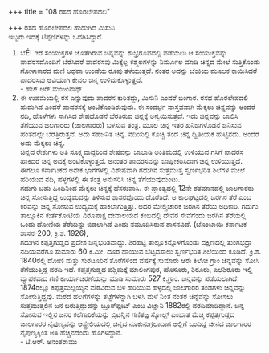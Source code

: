 +++
title = "08 ರಸದ ಹೊರಲೇಪದಲಿ"

+++
ರಸದ ಹೊರಲೇಪದಲಿ ಹುದುಗಿದ ಮಿಸುನಿ  
ಇಬ್ಬರು ಇದಕ್ಕೆ ಟಿಪ್ಪಣಿಗಳನ್ನು ಒದಗಿಸಿದ್ದಾರೆ.   
1.  ಬೆÉೀರೆ ಸಂಯುಕ್ತಗಳ ಜೊತೆಗಿರುವ ಚಿನ್ನವನ್ನು ಶುಭ್ರರೂಪದಲ್ಲಿ ಪಡೆಯಲು ಆ ಸಂಯುಕ್ತವನ್ನು ಪಾದರಸದೊಂದಿಗೆ ಬೆರೆಸಿದರೆ ಪಾದರಸವು ಮಿಕ್ಕೆಲ್ಲ ಕಶ್ಮಲಗಳನ್ನು ನಿರ್ಮೂಲ ಮಾಡಿ ಚಿನ್ನದ ಮೇಲೆ ಸುತ್ತಿಕೊಂಡು ಗೋಳಾಕಾರದ ಮಣಿ ಅಥವಾ ಉಂಡೆಯ ರೂಪು ತಳೆಯುತ್ತದೆ. ನಂತರ ಅದನ್ನು ಬೆಂಕಿಯ ಮೂಲಕ ಕಾಯಿಸಿದರೆ ಪಾದರಸವು ಆವಿಯಾಗಿ ಕೇವಲ ಚಿನ್ನ ಉಳಿದುಕೊಳ್ಳುತ್ತದೆ.    
                                                    - ಹೆಚ್ ಆರ್ ಮಂಜುನಾಥ್   
2. ಈ ಉಪಮೆಯಲ್ಲಿ ರಸ ಎನ್ನುವುದು ಪಾದರಸ ಕುರಿತದ್ದು, ಮಿಸುನಿ ಎಂದರೆ ಬಂಗಾರ. ರಸದ ಹೊರಲೇಪದಲಿ ಹುದುಗಿದ ಎಂದರೆ ಪಾದರಸಕ್ಕೆ ಅಂಟಿಕೊಂಡಿರುವುದು. ಈ ಸಂದರ್ಭ ವಾಸ್ತವವಾಗಿ ಮೆಕ್ಕಲು ಚಿನ್ನವನ್ನು ಅಂದರೆ ನದಿ, ಹೊಳೆಗಳು ಸಾಗಿಸಿದ ಶೇಷದೊಡನೆ ಬೆರತಿರುವ ಚಿನ್ನಕ್ಕೆ ಅನ್ವಯಿಸುತ್ತದೆ. ಇದು ಚಿನ್ನವನ್ನು ಜಾಲಿಸಿ ತೆಗೆಯುವ ಜಲಗಾರರು (ಜಾಲಗಾರರು) ಬಳಸುವ ತಂತ್ರ. ಮೂಲ ಚಿನ್ನ ಇತರ ಖನಿಜಗಳೊಡನೆ ಜನಿಸುವ ಹಂತದಲ್ಲೇ ಬೆರೆತ್ತಿರುತ್ತವೆ. ಅದು ಸಹಜನಿತ ಚಿನ್ನ. ನದಿಯಲ್ಲಿ ಕೊಚ್ಚಿ ತಂದ ಚಿನ್ನ ದ್ವಿತೀಯಕ ಹುಟ್ಟಿನದು. ಅಂದರೆ ಅದು ಮೆಕ್ಕಲು ಚಿನ್ನ.  
ಚಿನ್ನದ ರೇಕುಗಳು ಅತಿ ಸೂಕ್ಷ್ಮವಾದ್ದರಿಂದ ಶೇಷವನ್ನು ಜಾಲಾಡಿ ಅಂತಿಮದಲ್ಲಿ ಉಳಿಯುವ ಗಸಿಗೆ ಪಾದರಸ ಹಾಕಿದರೆ ಚಿನ್ನ ಅದಕ್ಕೆ ಅಂಟಿಕೊಳ್ಳುತ್ತದೆ. ಅನಂತರ ಪಾದರಸವನ್ನು ಬಾಷ್ಪೀಕರಿಸಿದಾಗ ಚಿನ್ನ ಉಳಿಯುತ್ತದೆ. ಈಗಲೂ ಕರ್ನಾಟಕದ ಅನೇಕ ಭಾಗಗಳಲ್ಲಿ ವಿಶೇಷವಾಗಿ ಗದುಗಿನ ಸುತ್ತಮುತ್ತ ಸ್ವರ್ಣಭರಿತ ಶಿಲೆಗಳ ಮೇಲೆ ಹರಿಯುವ ನದಿ, ಹಳ್ಳಗಳಲ್ಲಿ ಈ ತಂತ್ರ ಅನುಸರಿಸಿ ಚಿನ್ನ ತೆಗೆಯುವುದುಂಟು.   
ಗದುಗು ಬಹು ಹಿಂದಿನಿಂದ ಮೆಕ್ಕಲು ಚಿನ್ನಕ್ಕೆ ಹೆಸರುವಾಸಿ. ಈ ಪ್ರಾಂತ್ಯದಲ್ಲಿ 12ನೇ ಶತಮಾನದಲ್ಲಿ ಜಾಲಗಾರರು ಚಿನ್ನ ಸೋಸುತ್ತಿದ್ದ ಉದ್ಯಮವನ್ನು ತಿಳಿಸುವ ಶಾಸನವೊಂದು ದೊರೆತಿದೆ. ಆ ಕಾಲಘಟ್ಟದಲ್ಲಿ ಜರಗಿನ ತೆರೆ ಎಂಬ ಕರವನ್ನು ಚಿನ್ನ ಸೋಸುವ ಉದ್ಯಮಕ್ಕೆ ಹಾಕಲಾಗುತ್ತಿತ್ತು. ಅದರ ಮೇಲ್ಚಿಚಾರಕ ಜರಗಿನ ತೆರೆಯ ಅಧಿಕಾರಿ. ಗದುಗು ತಾಲ್ಲೂಕಿನ ಕುರ್ತಕೋಟಿಯ ವಿರೂಪಾಕ್ಷ ದೇವಾಲಯದ ಕಂಬದಲ್ಲಿ ದೇವರ ಸೇವೆಗೆಂದು ಜರಗಿನ ತೆರೆಯಲ್ಲಿ ಒಂದು ದೋಣಿಯ ತೆರೆಯನ್ನು ಬಿಡಲಾಗಿದೆ ಎಂದು ನಮೂದಿಸಿರುವ ಶಾಸನವಿದೆ. (ಬೊಂಬಾಯಿ ಕರ್ನಾಟಕ ಶಾಸನ-200, ಕ್ರಿ.ಶ. 1926),  
ಗದುಗಿನ ಕಪ್ಪತ್ತಗುಡ್ಡದ ಪ್ರದೇಶ ಚಿನ್ನಭರಿತವಾದ್ದು. ಶಿರಹಟ್ಟಿ ತಾಲ್ಲೂಕನ್ನೊಳಗೊಂಡು ದಕ್ಷಿಣದಲ್ಲಿ ತುಂಗಭದ್ರಾ ನದಿಯವರೆಗೂ ಸುಮಾರು 60 ಕಿ.ಮೀ. ದೂರ ಹಾಯುವ ಬೆಟ್ಟದಸಾಲು ಸ್ವರ್ಣಭರಿತ ಶಿಲೆಯಿಂದ ಕೂಡಿದೆ. ಕ್ರಿ.ಶ. 1840ರಲ್ಲಿ ದೋಣಿ ಮತ್ತು ಸುರಟೂರಿನ ತೊರೆಗಳಿಂದ ವರ್ಷಕ್ಕೆ ಸುಮಾರು ಆರು ಕಿಲೋ ಗ್ರಾಂ ಚಿನ್ನವನ್ನು ಸೋಸಿ ತೆಗೆಯುತ್ತಿದ್ದ ವರದಿ ಇದೆ. ಕಪ್ಪತ್ತಗುಡ್ಡದ ಪಶ್ಚಿಮಕ್ಕೆ ಮಾಲಿಂಗಪುರ, ಹೊಸೂರು, ಶಿರೂರು, ಎಲೆಶಿರೂರು ಇಲ್ಲಿ ವ್ಯಾಪಕವಾದ ಗಣಿ ಕಾರ್ಯಾಚರಣೆಯನ್ನು ಮಾಡಿ ಸುಮಾರು 527 ಕಿ.ಗ್ರಾಂ. ಚಿನ್ನವನ್ನು ಪಡೆಯಲಾಗಿದೆ. 1874ರಲ್ಲೂ ಕಪ್ಪತ್ತಮಲ್ಲಯ್ಯನ ವiಠವಿರುವ ಬಳಿ ಹರಿಯುವ ಹಳ್ಳದಲ್ಲಿ ಜಾಲಗಾರರ ತಂಡಗಳು ಚಿನ್ನವನ್ನು ಸೋಸುತ್ತಿದ್ದವು. ಮರದ ಹಲಗೆಗಳನ್ನು ತಟ್ಟೆಗಳನ್ನಾಗಿ ಬಳಸಿ ಮಳೆ ನಿಂತ ನಂತರ ಚಿನ್ನವನ್ನು ಸೋಸಲು ಸುತ್ತಮುತ್ತಲಿನ ಜನ ಬರುತ್ತಿದ್ದುದನ್ನು ಬ್ರೂಸ್‍ಫೂಟ್ ಎಂಬ ವಿಜ್ಞಾನಿ 1882ರಲ್ಲಿ ವರದಿಮಾಡಿದ್ದಾನೆ. ಚಿನ್ನ ಸೋಸುವ ಇಲ್ಲಿನ ಜನರ ಕಲೆಗಾರಿಕೆಯನ್ನು ಬ್ರಿಟನ್ನಿನ ಗಣಿತಜ್ಞ ಸ್ಕೋಲ್ಟ್ ಎಂಬಾತ ಮೆಚ್ಚಿ ಕಪ್ಪತ್ತಗುಡ್ಡದ ಜಾಲಗಾರರ ನೈಪುಣ್ಯವನ್ನು ಆಸ್ಟ್ರೇಲಿಯದಲ್ಲಿ ಚಿನ್ನದ ನೂಕುನುಗ್ಗಲಾದಾಗ ಅಲ್ಲಿಗೆ ಬಂದಿದ್ದ ಚೀನದ ಜಾಲಗಾರರ ನೈಪುಣ್ಯಕ್ಕಿಂತ ಅತಿ ಹೆಚ್ಚಿನದೆಂದು ಹೊಗಳಿದ್ದಾನೆ.  
                                                       - ಟಿ.ಆರ್. ಅನಂತರಾಮು